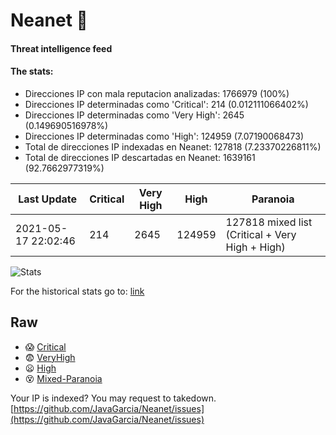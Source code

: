 # Neanet :hocho:
#### Threat intelligence feed
#### The stats:

- Direcciones IP con mala reputacion analizadas: 1766979 (100%)
- Direcciones IP determinadas como 'Critical':  214 (0.012111066402%)
- Direcciones IP determinadas como 'Very High':  2645 (0.149690516978%)
- Direcciones IP determinadas como 'High':  124959 (7.07190068473)
- Total de direcciones IP indexadas en Neanet:  127818 (7.23370226811%)
- Total de direcciones IP descartadas en Neanet:  1639161 (92.7662977319%)

| Last Update | Critical | Very High | High | Paranoia |
| --- | --- | --- | --- | --- |
| 2021-05-17 22:02:46 | 214 | 2645 | 124959 | 127818 mixed list (Critical + Very High + High)|

![Stats](https://docs.google.com/spreadsheets/d/e/2PACX-1vSnaNMIXVabIpDJjufMlzH7poXnshF3mgd8Is1g9ytUEzVsP5my4Trn8f-xkoLLQ38xpL3HtmUexLo6/pubchart?oid=501124687&format=image)

For the historical stats go to: [link](/stats.csv)
## Raw
- :scream: [Critical](https://raw.githubusercontent.com/JavaGarcia/Neanet/master/blacklists/neanet_critical.txt)
- :fearful: [VeryHigh](https://raw.githubusercontent.com/JavaGarcia/Neanet/master/blacklists/neanet_veryHigh.txtt)
- :frowning: [High](https://raw.githubusercontent.com/JavaGarcia/Neanet/master/blacklists/neanet_high.txt)
- :dizzy_face: [Mixed-Paranoia](https://raw.githubusercontent.com/JavaGarcia/Neanet/master/blacklists/neanet_all.txt)


Your IP is indexed? You may request to takedown. [https://github.com/JavaGarcia/Neanet/issues](https://github.com/JavaGarcia/Neanet/issues)







































































































































































































































































































































































































































































































































































































































































































































































































































































































































































































































































































































































































































































































































































































































































































































































































































































































































































































































































































































































































































































































































































































































































































































































































































































































































































































































































































































































































































































































































































































































































































































































































































































































































































































































































































































































































































































































































































































































































































































































































































































































































































































































































































































































































































































































































































































































































































































































































































































































































































































































































































































































































































































































































































































































































































































































































































































































































































































































































































































































































































































































































































































































































































































































































































































































































































































































